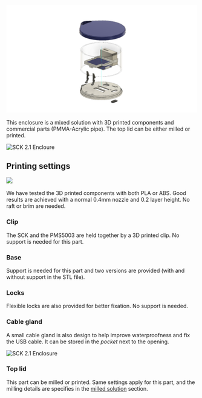 ![](https://raw.githubusercontent.com/fablabbcn/smartcitizen-enclosures/master/SmartCitizen%20Outdoor%20Cases%20V2.X/SCK2.1_PMS5003/3D%20Printed%20%2B%20HDPE/case_render.png)

This enclosure is a mixed solution with 3D printed components and commercial parts (PMMA-Acrylic pipe). The top lid can be either milled or printed.

<img src="https://live.staticflickr.com/65535/48080317747_6719aee05b_h.jpg" alt="SCK 2.1 Encloure">

## Printing settings

![](https://raw.githubusercontent.com/fablabbcn/smartcitizen-enclosures/master/SmartCitizen%20Outdoor%20Cases%20V2.0-2.1/Mixed%20Solution/printing_base.png)

We have tested the 3D printed components with both PLA or ABS. Good results are achieved with a normal 0.4mm nozzle and 0.2 layer height. No raft or brim are needed.

### Clip

The SCK and the PMS5003 are held together by a 3D printed clip. No support is needed for this part. 

### Base

Support is needed for this part and two versions are provided (with and without support in the STL file).

### Locks

Flexible locks are also provided for better fixation. No support is needed. 

### Cable gland

A small cable gland is also design to help improve waterproofness and fix the USB cable. It can be stored in the _pocket_ next to the opening.

<img src="https://live.staticflickr.com/65535/48080247068_3acf857e7b_h.jpg" alt="SCK 2.1 Enclosure">

### Top lid

This part can be milled or printed. Same settings apply for this part, and the milling details are specifies in the [milled solution](https://github.com/fablabbcn/smartcitizen-enclosures/tree/master/SmartCitizen%20Outdoor%20Cases%20V2.0-2.1/Milled%20HDPE) section.